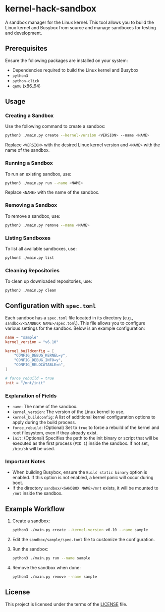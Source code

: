 # kernel-hack-sandbox

A sandbox manager for the Linux kernel. This tool allows you to build the Linux kernel and Busybox from source and manage sandboxes for testing and development.

## Prerequisites

Ensure the following packages are installed on your system:

- Dependencies required to build the Linux kernel and Busybox
- `python3`
- `python-click`
- `qemu` (x86_64)

## Usage

### Creating a Sandbox

Use the following command to create a sandbox:

```sh
python3 ./main.py create --kernel-version <VERSION> --name <NAME>
```

Replace `<VERSION>` with the desired Linux kernel version and `<NAME>` with the name of the sandbox.

### Running a Sandbox

To run an existing sandbox, use:

```sh
python3 ./main.py run --name <NAME>
```

Replace `<NAME>` with the name of the sandbox.

### Removing a Sandbox

To remove a sandbox, use:

```sh
python3 ./main.py remove --name <NAME>
```

### Listing Sandboxes

To list all available sandboxes, use:

```sh
python3 ./main.py list
```

### Cleaning Repositories

To clean up downloaded repositories, use:

```sh
python3 ./main.py clean
```

## Configuration with `spec.toml`

Each sandbox has a `spec.toml` file located in its directory (e.g., `sandbox/<SANDBOX NAME>/spec.toml`). This file allows you to configure various settings for the sandbox. Below is an example configuration:

```toml
name = "sample"
kernel_version = "v6.10"

kernel_buildconfig = [
    "CONFIG_DEBUG_KERNEL=y",
    "CONFIG_DEBUG_INFO=y",
    "CONFIG_RELOCATABLE=n",
]

# force_rebuild = true
init = "/mnt/init"
```

### Explanation of Fields

- `name`: The name of the sandbox.
- `kernel_version`: The version of the Linux kernel to use.
- `kernel_buildconfig`: A list of additional kernel configuration options to apply during the build process.
- `force_rebuild`: (Optional) Set to `true` to force a rebuild of the kernel and root filesystem, even if they already exist.
- `init`: (Optional) Specifies the path to the init binary or script that will be executed as the first process (`PID 1`) inside the sandbox. If not set, `/bin/sh` will be used.

### Important Notes

- When building Busybox, ensure the `Build static binary` option is enabled. If this option is not enabled, a kernel panic will occur during boot.
- If the directory `sandbox/<SANDBOX NAME>/mnt` exists, it will be mounted to `/mnt` inside the sandbox.

## Example Workflow

1. Create a sandbox:

   ```sh
   python3 ./main.py create --kernel-version v6.10 --name sample
   ```

2. Edit the `sandbox/sample/spec.toml` file to customize the configuration.

3. Run the sandbox:

   ```sh
   python3 ./main.py run --name sample
   ```

4. Remove the sandbox when done:

   ```sh
   python3 ./main.py remove --name sample
   ```

## License

This project is licensed under the terms of the [LICENSE](LICENSE) file.
